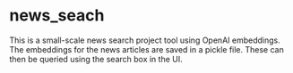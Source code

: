 # news_seach
This is a small-scale news search project tool using OpenAI embeddings. The embeddings for the news articles are saved in a pickle file. These can then be queried using the search box in the UI. 
